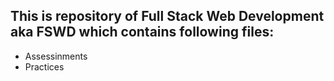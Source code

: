 ## This is repository of Full Stack Web Development aka FSWD which contains following files: 
- Assessinments
- Practices
